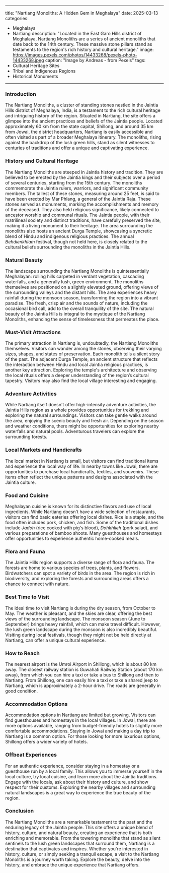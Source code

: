 
---
title: "Nartiang Monoliths: A Hidden Gem in Meghalaya"
date: 2025-03-13
categories:
  - Meghalaya
  - Nartiang
description: "Located in the East Garo Hills district of Meghalaya, Nartiang Monoliths are a series of ancient monoliths that date back to the 14th century. These massive stone pillars stand as testaments to the region's rich history and cultural heritage."
image: https://images.pexels.com/photos/14433268/pexels-photo-14433268.jpeg
caption: "Image by Andreas - from Pexels"
tags: 
  - Cultural Heritage Sites
  - Tribal and Indigenous Regions
  - Historical Monuments
---


### **Introduction**

The Nartiang Monoliths, a cluster of standing stones nestled in the Jaintia Hills district of Meghalaya, India, is a testament to the rich cultural heritage and intriguing history of the region. Situated in Nartiang, the site offers a glimpse into the ancient practices and beliefs of the Jaintia people. Located approximately 60 km from the state capital, Shillong, and around 35 km from Jowai, the district headquarters, Nartiang is easily accessible and often visited as part of a broader Meghalaya itinerary. The monoliths, rising against the backdrop of the lush green hills, stand as silent witnesses to centuries of traditions and offer a unique and captivating experience.

### **History and Cultural Heritage**

The Nartiang Monoliths are steeped in Jaintia history and tradition. They are believed to be erected by the Jaintia kings and their subjects over a period of several centuries, starting from the 15th century. The monoliths commemorate the Jaintia rulers, warriors, and significant community members. The tallest of these stones, measuring around 25 feet, is said to have been erected by Mar Phlang, a general of the Jaintia Raja. These stones served as monuments, marking the accomplishments and memory of the deceased. They also held religious significance, likely connected to ancestor worship and communal rituals. The Jaintia people, with their matrilineal society and distinct traditions, have carefully preserved the site, making it a living monument to their heritage. The area surrounding the monoliths also hosts an ancient Durga Temple, showcasing a syncretic blend of Hindu and indigenous religious practices. The annual *Behdienkhlam* festival, though not held here, is closely related to the cultural beliefs surrounding the monoliths in the Jaintia Hills.
<placeholder image tag: Nartiang Durga Temple>

### **Natural Beauty**

The landscape surrounding the Nartiang Monoliths is quintessentially Meghalayan: rolling hills carpeted in verdant vegetation, cascading waterfalls, and a generally lush, green environment. The monoliths themselves are positioned on a slightly elevated ground, offering views of the surrounding valleys and the distant hills. The area experiences heavy rainfall during the monsoon season, transforming the region into a vibrant paradise. The fresh, crisp air and the sounds of nature, including the occasional bird call, add to the overall tranquility of the site. The natural beauty of the Jaintia Hills is integral to the mystique of the Nartiang Monoliths, enhancing the sense of timelessness that permeates the place.
<placeholder image tag: Scenic view of the Jaintia Hills from Nartiang>

### **Must-Visit Attractions**

The primary attraction in Nartiang is, undoubtedly, the Nartiang Monoliths themselves. Visitors can wander among the stones, observing their varying sizes, shapes, and states of preservation. Each monolith tells a silent story of the past. The adjacent Durga Temple, an ancient structure that reflects the interaction between Hindu and local Jaintia religious practices, is another key attraction. Exploring the temple's architecture and observing the local rituals offers a deeper understanding of the region’s cultural tapestry. Visitors may also find the local village interesting and engaging.
<placeholder image tag: Close up of the Nartiang Monoliths>

### **Adventure Activities**

While Nartiang itself doesn't offer high-intensity adventure activities, the Jaintia Hills region as a whole provides opportunities for trekking and exploring the natural surroundings. Visitors can take gentle walks around the area, enjoying the scenic beauty and fresh air. Depending on the season and weather conditions, there might be opportunities for exploring nearby waterfalls and natural pools. Adventurous travelers can explore the surrounding forests.

### **Local Markets and Handicrafts**

The local market in Nartiang is small, but visitors can find traditional items and experience the local way of life. In nearby towns like Jowai, there are opportunities to purchase local handicrafts, textiles, and souvenirs. These items often reflect the unique patterns and designs associated with the Jaintia culture.
<placeholder image tag: Local handicraft market in Jowai>

### **Food and Cuisine**

Meghalayan cuisine is known for its distinctive flavors and use of local ingredients. While Nartiang doesn't have a wide selection of restaurants, visitors can find basic eateries offering local dishes. Rice is a staple, and the food often includes pork, chicken, and fish. Some of the traditional dishes include *Jadoh* (rice cooked with pig's blood), *Dohkhlieh* (pork salad), and various preparations of bamboo shoots. Many guesthouses and homestays offer opportunities to experience authentic home-cooked meals.

### **Flora and Fauna**

The Jaintia Hills region supports a diverse range of flora and fauna. The forests are home to various species of trees, plants, and flowers. Birdwatchers can spot a variety of birds in the area. The region is rich in biodiversity, and exploring the forests and surrounding areas offers a chance to connect with nature.
<placeholder image tag: Flora and fauna of the Jaintia Hills>

### **Best Time to Visit**

The ideal time to visit Nartiang is during the dry season, from October to May. The weather is pleasant, and the skies are clear, offering the best views of the surrounding landscape. The monsoon season (June to September) brings heavy rainfall, which can make travel difficult. However, the lush green landscape during the monsoon is also incredibly beautiful. Visiting during local festivals, though they might not be held directly at Nartiang, can offer a unique cultural experience.

### **How to Reach**

The nearest airport is the Umroi Airport in Shillong, which is about 80 km away. The closest railway station is Guwahati Railway Station (about 170 km away), from which you can hire a taxi or take a bus to Shillong and then to Nartiang. From Shillong, one can easily hire a taxi or take a shared jeep to Nartiang, which is approximately a 2-hour drive. The roads are generally in good condition.
<placeholder image tag: Map showing how to reach Nartiang from Shillong>

### **Accommodation Options**

Accommodation options in Nartiang are limited but growing. Visitors can find guesthouses and homestays in the local villages. In Jowai, there are more options available, ranging from budget-friendly hotels to slightly more comfortable accommodations. Staying in Jowai and making a day trip to Nartiang is a common option. For those looking for more luxurious options, Shillong offers a wider variety of hotels.

### **Offbeat Experiences**

For an authentic experience, consider staying in a homestay or a guesthouse run by a local family. This allows you to immerse yourself in the local culture, try local cuisine, and learn more about the Jaintia traditions. Engage with the locals, ask about their history and culture, and show respect for their customs. Exploring the nearby villages and surrounding natural landscapes is a great way to experience the true beauty of the region.

### **Conclusion**

The Nartiang Monoliths are a remarkable testament to the past and the enduring legacy of the Jaintia people. This site offers a unique blend of history, culture, and natural beauty, creating an experience that is both enriching and memorable. From the towering monoliths that stand as silent sentinels to the lush green landscapes that surround them, Nartiang is a destination that captivates and inspires. Whether you're interested in history, culture, or simply seeking a tranquil escape, a visit to the Nartiang Monoliths is a journey worth taking. Explore the beauty, delve into the history, and embrace the unique experience that Nartiang offers.


